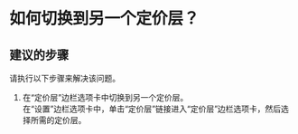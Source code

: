 <properties
    pageTitle="如何切换到另一个定价层？"
    description="如何切换到另一个定价层？"
    service="microsoft.cognitiveservices"
    resource="accounts"
    authors="kasparks"
    displayOrder="1"
    selfHelpType="resource"
    supportTopicIds=""
    resourceTags=""
    productPesIds=""
    cloudEnvironments="public"
/>


# 如何切换到另一个定价层？

## **建议的步骤**
请执行以下步骤来解决该问题。

1. 在“定价层”边栏选项卡中切换到另一个定价层。<br>
 在“设置”边栏选项卡中，单击“定价层”链接进入“定价层”边栏选项卡，然后选择所需的定价层。




<!--HONumber=Jun16_HO3-->


